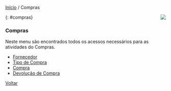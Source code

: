 [Início](index.md) / Compras

<a href="http://docs.continentenuvem.com.br/dicas.html#dicas"><img align="right" src="http://docs.continentenuvem.com.br/images/dicas.jpg"></a>



{: #compras}

### Compras

Neste menu são encontrados todos os acessos necessários para as atividades do Compras.

- [Fornecedor](compras_fornecedor.md)
- [Tipo de Compra](compras_tipo_compra.md)
- [Compra](compras_compra.md)
- [Devolução de Compra](compras_devolucao_compra.md)







[Voltar](index.md)

